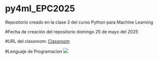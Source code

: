 # py4ml_EPC2025
Repositorio creado en la clase 3 del curso Python para Machine Learning

#Fecha de creación del repositorio domingo 25 de mayo del 2025

#URL del classroom: [Classroom](https://classroom.google.com/c/NzgzOTI5MjcyNTE1)

#Lenguaje de Programacion
![](https://1000logos.net/wp-content/uploads/2020/08/Python-Logo.jpg)
